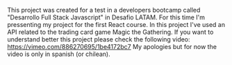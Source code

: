 This project was created for a test in a developers bootcamp called "Desarrollo Full Stack Javascript" in Desafio LATAM.
For this time I'm pressenting my project for the first React course.
In this project I've used an API related to the trading card game Magic the Gathering.
If you want to understand better this project please check the following video:
https://vimeo.com/886270695/1be4172bc7
My apologies but for now the video is only in spanish (or chilean).
